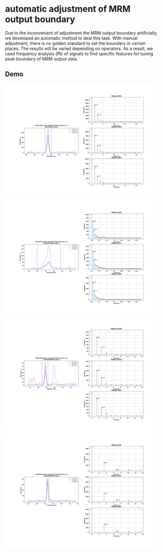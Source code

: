 # automatic adjustment of MRM output boundary

Due to the inconvenient of adjustment the MRM output boundary artificially, we developed an automatic method to deal this task. With manual adjustment, there is no golden standard to set the boundary in certain places. The results will be varied depending on operators. As a result, we used frequency analysis (fft) of signals to find specific features for tuning peak boundary of MRM output data.

## Demo

![adjustmentDemo_01](./images/reBoundary_01.gif)
![adjustmentDemo_01](./images/reBoundary_02.gif)
![adjustmentDemo_01](./images/reBoundary_03.gif)
![adjustmentDemo_01](./images/reBoundary_04.gif)